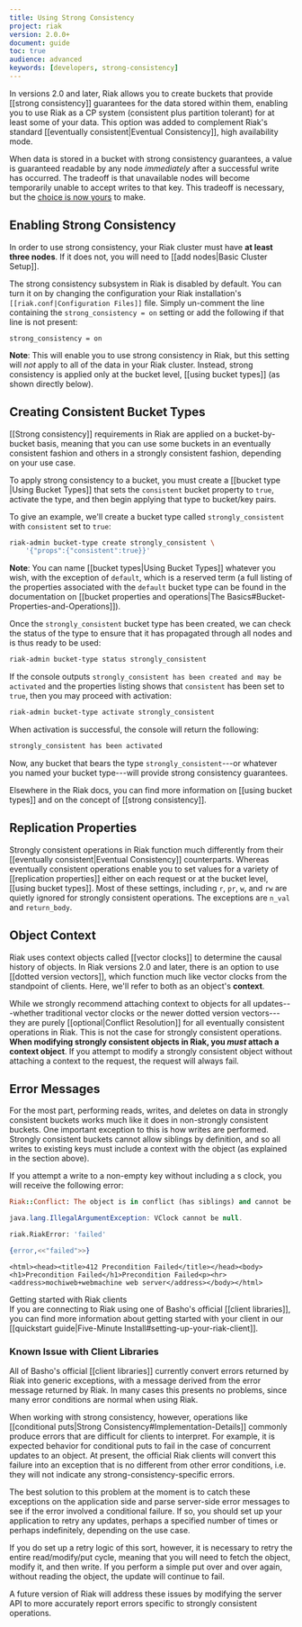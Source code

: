 ```yaml
---
title: Using Strong Consistency
project: riak
version: 2.0.0+
document: guide
toc: true
audience: advanced
keywords: [developers, strong-consistency]
---
```


In versions 2.0 and later, Riak allows you to create buckets that
provide [[strong consistency]] guarantees for the data stored within
them, enabling you to use Riak as a CP system (consistent plus partition
tolerant) for at least some of your data. This option was added to
complement Riak's standard [[eventually consistent|Eventual 
Consistency]], high availability mode.

When data is stored in a bucket with strong consistency guarantees, a
value is guaranteed readable by any node *immediately* after a
successful write has occurred. The tradeoff is that unavailable nodes
will become temporarily unable to accept writes to that key. This
tradeoff is necessary, but the [choice is now
yours](http://en.wikipedia.org/wiki/CAP_theorem) to make.

## Enabling Strong Consistency

In order to use strong consistency, your Riak cluster must have **at
least three nodes**. If it does not, you will need to [[add nodes|Basic
Cluster Setup]].

The strong consistency subsystem in Riak is disabled by default. You
can turn it on by changing the configuration your Riak installation's
`[[riak.conf|Configuration Files]]` file. Simply un-comment the line
containing the `strong_consistency = on` setting or add the following
if that line is not present:

```riakconf
strong_consistency = on
```

**Note**: This will enable you to use strong consistency in Riak, but
this setting will _not_ apply to all of the data in your Riak cluster.
Instead, strong consistency is applied only at the bucket level, [[using
bucket types]] \(as shown directly below).

## Creating Consistent Bucket Types

[[Strong consistency]] requirements in Riak are applied on a
bucket-by-bucket basis, meaning that you can use some buckets in an
eventually consistent fashion and others in a strongly consistent
fashion, depending on your use case.

To apply strong consistency to a bucket, you must create a [[bucket type
|Using Bucket Types]] that sets the `consistent` bucket property to
`true`, activate the type, and then begin applying that type to
bucket/key pairs.

To give an example, we'll create a bucket type called
`strongly_consistent` with `consistent` set to `true`:

```bash
riak-admin bucket-type create strongly_consistent \
    '{"props":{"consistent":true}}'
```

**Note**: You can name [[bucket types|Using Bucket Types]] whatever you
wish, with the exception of `default`, which is a reserved term (a full
listing of the properties associated with the `default` bucket type can
be found in the documentation on [[bucket properties and operations|The
Basics#Bucket-Properties-and-Operations]]).

Once the `strongly_consistent` bucket type has been created, we can
check the status of the type to ensure that it has propagated through
all nodes and is thus ready to be used:


```bash
riak-admin bucket-type status strongly_consistent
```

If the console outputs `strongly_consistent has been created and may be
activated` and the properties listing shows that `consistent` has been
set to `true`, then you may proceed with activation:

```bash
riak-admin bucket-type activate strongly_consistent
```

When activation is successful, the console will return the following:

```bash
strongly_consistent has been activated
```

Now, any bucket that bears the type `strongly_consistent`---or whatever
you named your bucket type---will provide strong consistency guarantees.

Elsewhere in the Riak docs, you can find more information on [[using
bucket types]] and on the concept of [[strong consistency]].

## Replication Properties

Strongly consistent operations in Riak function much differently from
their [[eventually consistent|Eventual Consistency]] counterparts.
Whereas eventually consistent operations enable you to set values for a
variety of [[replication properties]] either on each request or at the
bucket level, [[using bucket types]]. Most of these settings, including
`r`, `pr`, `w`, and `rw` are quietly ignored for strongly consistent
operations. The exceptions are `n_val` and `return_body`.

## Object Context

Riak uses context objects called [[vector clocks]] to determine the
causal history of objects. In Riak versions 2.0 and later, there is an
option to use [[dotted version vectors]], which function much like
vector clocks from the standpoint of clients. Here, we'll refer to both
as an object's **context**.

While we strongly recommend attaching context to objects for all
updates---whether traditional vector clocks or the newer dotted version
vectors---they are purely [[optional|Conflict Resolution]] for all
eventually consistent operations in Riak. This is not the case for
strongly consistent operations. **When modifying strongly consistent
objects in Riak, you _must_ attach a context object**. If you attempt to
modify a strongly consistent object without attaching a context to the
request, the request will always fail.

## Error Messages

For the most part, performing reads, writes, and deletes on data in
strongly consistent buckets works much like it does in non-strongly
consistent buckets. One important exception to this is how writes are
performed. Strongly consistent buckets cannot allow siblings by
definition, and so all writes to existing keys must include a context
with the object (as explained in the section above).

If you attempt a write to a non-empty key without including a s
clock, you will receive the following error:

```ruby
Riak::Conflict: The object is in conflict (has siblings) and cannot be treated singly or saved:
```

```java
java.lang.IllegalArgumentException: VClock cannot be null.
```

```python
riak.RiakError: 'failed'
```

```erlang
{error,<<"failed">>}
```

```curl
<html><head><title>412 Precondition Failed</title></head><body><h1>Precondition Failed</h1>Precondition Failed<p><hr><address>mochiweb+webmachine web server</address></body></html>
```

<div class="note">
<div class="title">Getting started with Riak clients</div>
If you are connecting to Riak using one of Basho's official
[[client libraries]], you can find more information about getting
started with your client in our [[quickstart guide|Five-Minute
Install#setting-up-your-riak-client]].
</div>

### Known Issue with Client Libraries

All of Basho's official [[client libraries]] currently convert errors
returned by Riak into generic exceptions, with a message derived from
the error message returned by Riak. In many cases this presents no
problems, since many error conditions are normal when using Riak.

When working with strong consistency, however, operations like
[[conditional puts|Strong Consistency#Implementation-Details]] commonly
produce errors that are difficult for clients to interpret. For example,
it is expected behavior for conditional puts to fail in the case of
concurrent updates to an object. At present, the official Riak clients
will convert this failure into an exception that is no different from
other error conditions, i.e. they will not indicate any
strong-consistency-specific errors.

The best solution to this problem at the moment is to catch these
exceptions on the application side and parse server-side error messages
to see if the error involved a conditional failure. If so, you should
set up your application to retry any updates, perhaps a specified number
of times or perhaps indefinitely, depending on the use case.

If you do set up a retry logic of this sort, however, it is necessary
to retry the entire read/modify/put cycle, meaning that you will need
to fetch the object, modify it, and then write. If you perform a simple
put over and over again, without reading the object, the update will
continue to fail.

A future version of Riak will address these issues by modifying the
server API to more accurately report errors specific to strongly
consistent operations.
